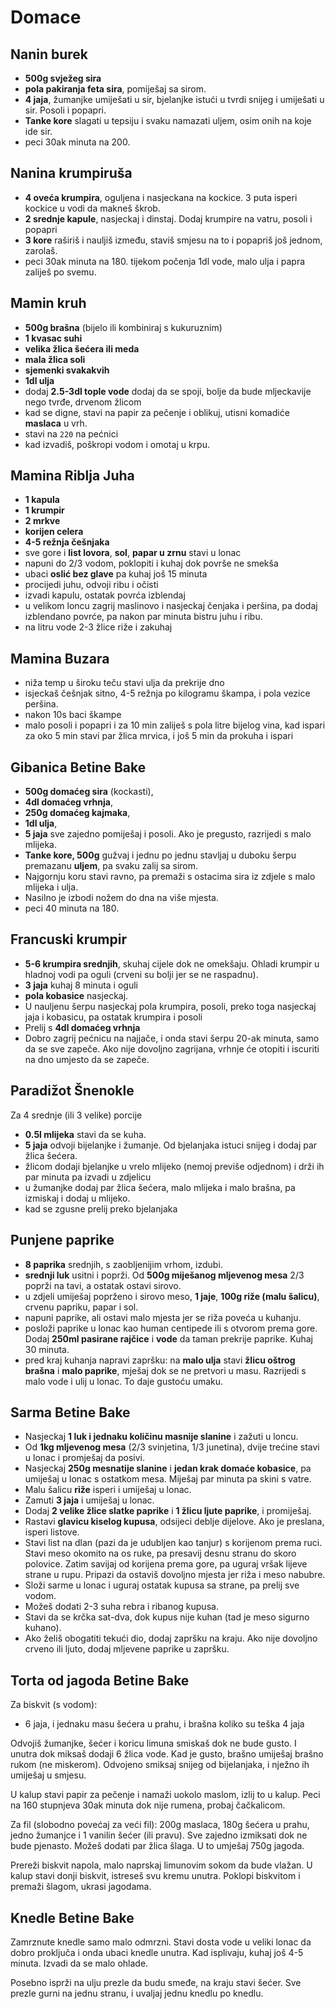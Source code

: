 # Domace

## Nanin burek

* **500g svježeg sira**
* **pola pakiranja feta sira**, pomiješaj sa sirom.
* **4 jaja**, žumanjke umiješati u sir, bjelanjke istući u tvrdi snijeg i umiješati u sir. Posoli i popapri.
* **Tanke kore** slagati u tepsiju i svaku namazati uljem, osim onih na koje ide sir.
* peci 30ak minuta na 200.

## Nanina krumpiruša

* **4 oveća krumpira**, oguljena i nasjeckana na kockice. 3 puta isperi kockice u vodi da makneš škrob.
* **2 srednje kapule**, nasjeckaj i dinstaj. Dodaj krumpire na vatru, posoli i popapri
* **3 kore** raširiš i nauljiš između, staviš smjesu na to i popapriš još jednom, zarolaš.
* peci 30ak minuta na 180. tijekom počenja 1dl vode, malo ulja i papra zaliješ po svemu.

## Mamin kruh

* **500g brašna** (bijelo ili kombiniraj s kukuruznim)
* **1 kvasac suhi**
* **velika žlica šećera ili meda**
* **mala žlica soli**
* **sjemenki svakakvih**
* **1dl ulja**
* dodaj **2.5-3dl tople vode** dodaj da se spoji, bolje da bude mljeckavije nego tvrđe, drvenom žlicom
* kad se digne, stavi na papir za pečenje i oblikuj, utisni komadiće **maslaca** u vrh.
* stavi na `220` na pećnici
* kad izvadiš, poškropi vodom i omotaj u krpu.

## Mamina Riblja Juha

* **1 kapula**
* **1 krumpir**
* **2 mrkve**
* **korijen celera**
* **4-5 režnja češnjaka**
* sve gore i **list lovora**, **sol**, **papar u zrnu** stavi u lonac
* napuni do 2/3 vodom, poklopiti i kuhaj dok površe ne smekša
* ubaci **oslić bez glave** pa kuhaj još 15 minuta
* procijedi juhu, odvoji ribu i očisti
* izvadi kapulu, ostatak povrća izblendaj
* u velikom loncu zagrij maslinovo i nasjeckaj čenjaka i peršina, pa dodaj izblendano povrće, pa nakon par minuta bistru juhu i ribu.
* na litru vode 2-3 žlice riže i zakuhaj

## Mamina Buzara

* niža temp u široku teču stavi ulja da prekrije dno
* isjeckaš češnjak sitno, 4-5 režnja po kilogramu škampa, i pola vezice peršina.
* nakon 10s baci škampe
* malo posoli i popapri i za 10 min zaliješ s pola litre bijelog vina, kad ispari za oko 5 min stavi par žlica mrvica, i još 5 min da prokuha i ispari

## Gibanica Betine Bake

* **500g domaćeg sira** (kockasti),
* **4dl domaćeg vrhnja**,
* **250g domaćeg kajmaka**,
* **1dl ulja**,
* **5 jaja** sve zajedno pomiješaj i posoli. Ako je pregusto, razrijedi s malo mlijeka.
* **Tanke kore, 500g** gužvaj i jednu po jednu stavljaj u duboku šerpu premazanu **uljem**, pa svaku zalij sa sirom.
* Najgornju koru stavi ravno, pa premaži s ostacima sira iz zdjele s malo mlijeka i ulja.
* Nasilno je izbodi nožem do dna na više mjesta.
* peci 40 minuta na 180.

## Francuski krumpir

* **5-6 krumpira srednjih**, skuhaj cijele dok ne omekšaju. Ohladi krumpir u hladnoj vodi pa oguli (crveni su bolji jer se ne raspadnu).
* **3 jaja** kuhaj 8 minuta i oguli
* **pola kobasice** nasjeckaj.
* U nauljenu šerpu nasjeckaj pola krumpira, posoli, preko toga nasjeckaj jaja i kobasicu, pa ostatak krumpira i posoli
* Prelij s **4dl domaćeg vrhnja**
* Dobro zagrij pećnicu na najjače, i onda stavi šerpu 20-ak minuta, samo da se sve zapeče. Ako nije dovoljno zagrijana, vrhnje će otopiti i iscuriti na dno umjesto da se zapeče.

## Paradižot Šnenokle

Za 4 srednje (ili 3 velike) porcije
* **0.5l mlijeka** stavi da se kuha.
* **5 jaja** odvoji bijelanjke i žumanje. Od bjelanjaka istuci snijeg i dodaj par žlica šećera.
* žlicom dodaji bjelanjke u vrelo mlijeko (nemoj previše odjednom) i drži ih par minuta pa izvadi u zdjelicu
* u žumanjke dodaj par žlica šećera, malo mlijeka i malo brašna, pa izmiskaj i dodaj u mlijeko.
* kad se zgusne prelij preko bjelanjaka

## Punjene paprike

* **8 paprika** srednjih, s zaobljenijim vrhom, izdubi.
* **srednji luk** usitni i poprži. Od **500g miješanog mljevenog mesa** 2/3 poprži na tavi, a ostatak ostavi sirovo.
* u zdjeli umiješaj poprženo i sirovo meso, **1 jaje**, **100g riže (malu šalicu)**, crvenu papriku, papar i sol.
* napuni paprike, ali ostavi malo mjesta jer se riža poveća u kuhanju.
* posloži paprike u lonac kao human centipede ili s otvorom prema gore. Dodaj **250ml pasirane rajčice** i **vode** da taman prekrije paprike. Kuhaj 30 minuta.
* pred kraj kuhanja napravi zapršku: na **malo ulja** stavi **žlicu oštrog brašna** i **malo paprike**, mješaj dok se ne pretvori u masu. Razrijedi s malo vode i ulij u lonac. To daje gustoću umaku.

## Sarma Betine Bake

* Nasjeckaj **1 luk i jednaku količinu masnije slanine** i zažuti u loncu.
* Od **1kg mljevenog mesa** (2/3 svinjetina, 1/3 junetina), dvije trećine stavi u lonac i promješaj da posivi.
* Nasjeckaj **250g mesnatije slanine** i **jedan krak domaće kobasice**, pa umiješaj u lonac s ostatkom mesa. Miješaj par minuta pa skini s vatre.
* Malu šalicu **riže** isperi i umiješaj u lonac.
* Zamuti **3 jaja** i umiješaj u lonac.
* Dodaj **2 velike žlice slatke paprike** i **1 žlicu ljute paprike**, i promiješaj.
* Rastavi **glavicu kiselog kupusa**, odsijeci deblje dijelove. Ako je preslana, isperi listove.
* Stavi list na dlan (pazi da je udubljen kao tanjur) s korijenom prema ruci. Stavi meso okomito na os ruke, pa presavij desnu stranu do skoro polovice. Zatim savijaj od korijena prema gore, pa uguraj vršak lijeve strane u rupu. Pripazi da ostaviš dovoljno mjesta jer riža i meso nabubre.
* Složi sarme u lonac i uguraj ostatak kupusa sa strane, pa prelij sve vodom.
* Možeš dodati 2-3 suha rebra i ribanog kupusa.
* Stavi da se krčka sat-dva, dok kupus nije kuhan (tad je meso sigurno kuhano).
* Ako želiš obogatiti tekući dio, dodaj zapršku na kraju. Ako nije dovoljno crveno ili ljuto, dodaj mljevene paprike u zapršku.

## Torta od jagoda Betine Bake

Za biskvit (s vodom):
* 6 jaja, i jednaku masu šećera u prahu, i brašna koliko su teška 4 jaja

Odvojiš žumanjke, šećer i koricu limuna smiskaš dok ne bude gusto. I unutra dok miksaš dodaji 6 žlica vode. Kad je gusto, brašno umiješaj brašno rukom (ne miskerom). Odvojeno smiksaj snijeg od bijelanjaka, i nježno ih umiješaj u smjesu.

U kalup stavi papir za pečenje i namaži uokolo maslom, izlij to u kalup. Peci na 160 stupnjeva 30ak minuta dok nije rumena, probaj čačkalicom.

Za fil (slobodno povećaj za veći fil):
200g maslaca, 180g šećera u prahu, jedno žumanjce i 1 vanilin šećer (ili pravu). Sve zajedno izmiksati dok ne bude pjenasto. Možeš dodati par žlica šlaga. U to umješaj 750g jagoda.

Prereži biskvit napola, malo naprskaj limunovim sokom da bude vlažan. U kalup stavi donji biskvit, istreseš svu kremu unutra. Poklopi biskvitom i premaži šlagom, ukrasi jagodama.

## Knedle Betine Bake

Zamrznute knedle samo malo odmrzni. Stavi dosta vode u veliki lonac da dobro proključa i onda ubaci knedle unutra. Kad isplivaju, kuhaj još 4-5 minuta. Izvadi da se malo ohlade.

Posebno isprži na ulju prezle da budu smeđe, na kraju stavi šećer. Sve prezle gurni na jednu stranu, i uvaljaj jednu knedlu po knedlu.
